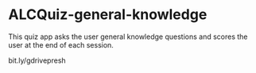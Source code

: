 # ALCQuiz-general-knowledge
This quiz app asks the user general knowledge questions and scores the user at the end of each session.

bit.ly/gdrivepresh
